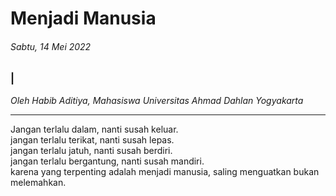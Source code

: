 # Menjadi Manusia

###### Sabtu, 14 Mei 2022

### |

_Oleh Habib Aditiya, Mahasiswa Universitas Ahmad Dahlan Yogyakarta_

---

Jangan terlalu dalam, nanti susah keluar.
<br>
jangan terlalu terikat, nanti susah lepas.
<br>
jangan terlalu jatuh, nanti susah berdiri.
<br>
jangan terlalu bergantung, nanti susah mandiri.
<br>
karena yang terpenting adalah menjadi manusia, saling menguatkan bukan melemahkan.